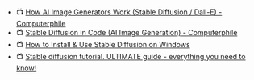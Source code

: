 
  - 📺 [How AI Image Generators Work (Stable Diffusion / Dall-E) - Computerphile](https://www.youtube.com/watch?v=1CIpzeNxIhU&t=616s)
  - 📺 [Stable Diffusion in Code (AI Image Generation) - Computerphile](https://www.youtube.com/watch?v=-lz30by8-sU)
  - 📺 [How to Install & Use Stable Diffusion on Windows](https://www.youtube.com/watch?v=onmqbI5XPH8)
  - 📺 [Stable diffusion tutorial. ULTIMATE guide - everything you need to know!](https://www.youtube.com/watch?v=DHaL56P6f5M)